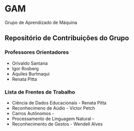 # GAM

Grupo de Aprendizado de Máquina 


## Repositório de Contribuições do Grupo  

### Professores Orientadores
* Orivaldo Santana
* Igor Rosberg
* Aquiles Burlmaqui
* Renata Pitta 


### Lista de Frentes de Trabalho

* Ciência de Dados Educacionais - Renata Pitta 
* Reconhecimeno de Aúdio - Victor Petch 
* Carros Autônomos - 
* Processamento de Linguagem Natural - 
* Reconhecimento de Gestos - Wendell Alves 




